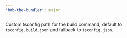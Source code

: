 ```yaml
---
'bob-the-bundler': major
---
```


Custom tsconfig path for the build command, default to `tsconfig.build.json` and fallback to
`tsconfig.json`.
